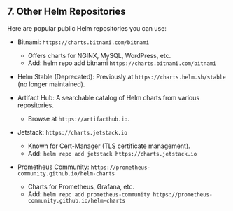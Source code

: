 ## 7. Other Helm Repositories
Here are popular public Helm repositories you can use:

- Bitnami: ```https://charts.bitnami.com/bitnami```
  - Offers charts for NGINX, MySQL, WordPress, etc.
  - Add: helm repo add bitnami ```https://charts.bitnami.com/bitnami```

- Helm Stable (Deprecated): Previously at ```https://charts.helm.sh/stable``` (no longer maintained).

- Artifact Hub: A searchable catalog of Helm charts from various repositories.
  - Browse at ```https://artifacthub.io```.

- Jetstack: ```https://charts.jetstack.io```
  - Known for Cert-Manager (TLS certificate management).
  - Add: ```helm repo add jetstack https://charts.jetstack.io```

- Prometheus Community: ```https://prometheus-community.github.io/helm-charts```
  - Charts for Prometheus, Grafana, etc.
  - Add: ```helm repo add prometheus-community https://prometheus-community.github.io/helm-charts```
